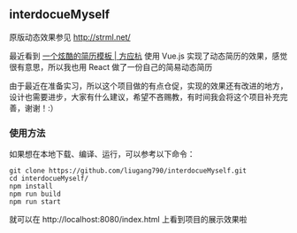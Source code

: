 ## interdocueMyself

原版动态效果参见 http://strml.net/

最近看到 [一个炫酷的简历模板 | 方应杭](https://zhuanlan.zhihu.com/p/25202080?refer=study-fe) 使用 Vue.js 实现了动态简历的效果，感觉很有意思，所以我也用 React 做了一份自己的简易动态简历

由于最近在准备实习，所以这个项目做的有点仓促，实现的效果还有改进的地方，设计也需要进步，大家有什么建议，希望不吝赐教，有时间我会将这个项目补充完善，谢谢！:）

### 使用方法


如果想在本地下载、编译、运行，可以参考以下命令：

```
git clone https://github.com/liugang790/interdocueMyself.git
cd interdocueMyself/
npm install
npm run build
npm run start
```

就可以在 http://localhost:8080/index.html 上看到项目的展示效果啦